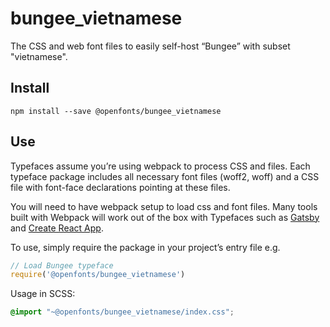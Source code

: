 
# bungee_vietnamese

The CSS and web font files to easily self-host “Bungee” with subset "vietnamese".

## Install

`npm install --save @openfonts/bungee_vietnamese`

## Use

Typefaces assume you’re using webpack to process CSS and files. Each typeface
package includes all necessary font files (woff2, woff) and a CSS file with
font-face declarations pointing at these files.

You will need to have webpack setup to load css and font files. Many tools built
with Webpack will work out of the box with Typefaces such as [Gatsby](https://github.com/gatsbyjs/gatsby)
and [Create React App](https://github.com/facebookincubator/create-react-app).

To use, simply require the package in your project’s entry file e.g.

```javascript
// Load Bungee typeface
require('@openfonts/bungee_vietnamese')
```

Usage in SCSS:
```scss
@import "~@openfonts/bungee_vietnamese/index.css";
```
